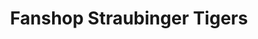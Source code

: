 ---
title: "Fanshop Straubinger Tigers"
url: /straubing/fanshop-straubinger-tigers/
shop: Kleidung
---